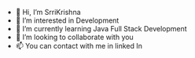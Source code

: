 - 👋 Hi, I’m SrriKrishna
- 👀 I’m interested in Development
- 🌱 I’m currently learning Java Full Stack Development
- 💞️ I’m looking to collaborate with you 
- 📫 You can contact with me in linked In 

<!---
SrriKrishna/SrriKrishna is a ✨ special ✨ repository because its `README.md` (this file) appears on your GitHub profile.
You can click the Preview link to take a look at your changes.
--->
